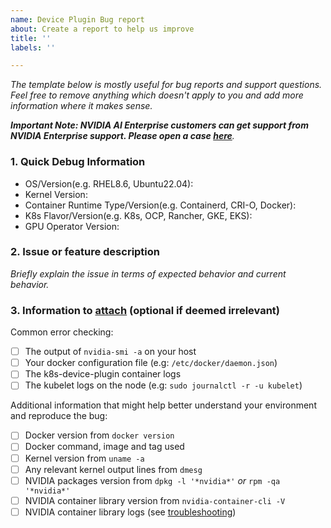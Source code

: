 ```yaml
---
name: Device Plugin Bug report
about: Create a report to help us improve
title: ''
labels: ''

---
```


_The template below is mostly useful for bug reports and support questions. Feel free to remove anything which doesn't apply to you and add more information where it makes sense._

_**Important Note:  NVIDIA AI Enterprise customers can get support from NVIDIA Enterprise support. Please open a case [here](https://enterprise-support.nvidia.com/s/create-case)**._


### 1. Quick Debug Information
* OS/Version(e.g. RHEL8.6, Ubuntu22.04):
* Kernel Version:
* Container Runtime Type/Version(e.g. Containerd, CRI-O, Docker):
* K8s Flavor/Version(e.g. K8s, OCP, Rancher, GKE, EKS):
* GPU Operator Version:


### 2. Issue or feature description
_Briefly explain the issue in terms of expected behavior and current behavior._

### 3. Information to [attach](https://help.github.com/articles/file-attachments-on-issues-and-pull-requests/) (optional if deemed irrelevant)

Common error checking:
 - [ ] The output of `nvidia-smi -a` on your host
 - [ ] Your docker configuration file (e.g: `/etc/docker/daemon.json`)
 - [ ] The k8s-device-plugin container logs
 - [ ] The kubelet logs on the node (e.g: `sudo journalctl -r -u kubelet`)

Additional information that might help better understand your environment and reproduce the bug:
 - [ ] Docker version from `docker version`
 - [ ] Docker command, image and tag used
 - [ ] Kernel version from `uname -a`
 - [ ] Any relevant kernel output lines from `dmesg`
 - [ ] NVIDIA packages version from `dpkg -l '*nvidia*'` _or_ `rpm -qa '*nvidia*'`
 - [ ] NVIDIA container library version from `nvidia-container-cli -V`
 - [ ] NVIDIA container library logs (see [troubleshooting](https://github.com/NVIDIA/nvidia-docker/wiki/Troubleshooting))
